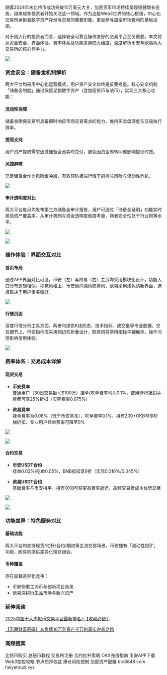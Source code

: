 随着2024年末比特币成功突破10万美元大关，加密货币市场持续呈现稳健增长态势，越来越多投资者开始关注这一领域。作为连接Web3世界的核心枢纽，中心化交易所承担着数字资产存储与交易的重要职能，更是参与加密市场套利的基础设施。

对于刚入行的投资者而言，选择安全可靠且操作友好的交易平台至关重要。本文将从资金安全、界面体验、费率体系及功能差异四大维度，深度解析币安与欧易两大交易所的核心竞争力。

[![](https://307e939.webp.li/20250415172922821.png)](https://btc8848.com/top-10-exchanges)

### 资金安全：储备金机制解析
两大平台均采用中心化运营模式，用户资产安全始终是首要考量。核心安全机制「储备金制度」通过保留足额数字资产（含加密货币与法币），实现三大核心功能：

#### 流动性保障
储备金确保交易所具备即时响应市场交易需求的能力，维持买卖盘深度与交易执行效率。

#### 提现支持
用户资产提取需求通过储备金池实时兑付，避免因资金周转问题影响提现时效。

#### 风控屏障
充足储备金作为风险缓冲层，有效预防极端行情下的挤兑风险与流动性危机。

[![](https://307e939.webp.li/20250415172959384.png)](https://btc8848.com/top-10-exchanges)

#### 审计透明度对比
两大平台每月均发布第三方储备金审计报告，用户可通过「储备金证明」功能实时核验资产覆盖率。从审计机制与资金透明度维度考量，两者安全性处于行业同等水平。

[![](https://307e939.webp.li/20250415173020092.png)](https://btc8848.com/top-10-exchanges)

[![](https://307e939.webp.li/20250415173038597.png)](https://btc8848.com/top-10-exchanges)

### 操作体验：界面交互对比
#### 首页布局
通过APP界面对比可见，币安（左）与欧易（右）主页均采用模块化设计，功能入口分布逻辑相似。视觉风格上，币安偏向深色商务风，欧易采用浅色清新界面，选择取决于用户审美偏好。

[![](https://307e939.webp.li/20250415173114004.png)](https://btc8848.com/top-10-exchanges)

#### 行情页面
深度行情分析工具方面，两者均提供K线形态、技术指标、成交量等专业数据。交互细节上，币安指标库采用侧边栏折叠设计，欧易则将常用指标平铺展示，操作习惯影响使用体验。

[![](https://307e939.webp.li/20250415173138609.png)](https://btc8848.com/top-10-exchanges)

### 费率体系：交易成本详解
#### 现货交易
- **币安费率**  
普通用户（30日交易额＜$100万）挂单/吃单费率均为0.1%，使用BNB抵扣手续费可享25%折扣（实际费率0.075%）

- **欧易费率**  
挂单费率为0.08%（低于币安基准），吃单费率0.1%。持有200+OKB可享阶梯折扣，专业用户挂单费率可降至0%

[![](https://307e939.webp.li/20250415173236105.png)](https://btc8848.com/top-10-exchanges)

[![](https://307e939.webp.li/20250415173256850.png)](https://btc8848.com/top-10-exchanges)

#### 合约交易
- **币安USDT合约**  
挂单0.02%/吃单0.05%，BNB抵扣享9折（实际0.018%/0.045%）

- **欧易USDT合约**  
基础费率与币安持平，持有OKB可获更高费率返还，高频交易者成本优势显著

[![](https://307e939.webp.li/20250415173358343.png)](https://btc8848.com/top-10-exchanges)

[![](https://307e939.webp.li/20250415173431536.png)](https://btc8848.com/top-10-exchanges)

### 功能差异：特色服务对比
#### 基础功能
两大平台均支持现货/杠杆/合约/期权等主流交易场景，币安独有「流动性挖矿」功能，欧易则提供差异化理财组合。

#### 币种覆盖
存在显著差异化竞争：
- 币安侧重主流币与创新项目首发
- 欧易深耕衍生品市场与新兴资产

### 延伸阅读
[2025中国十大虚拟币交易平台最新排名🔥【收藏必备】](https://btc8848.com/top-10-exchanges/)

[【币圈财富密码】从负债10万到资产千万的真实逆袭之路](https://heiyetouzi.xyz/biquanstory001/)

### 高频搜索
比特币购买 总统币教程 交易所注册 合约杠杆策略 OKX充值指南 币安APP下载 Web3空投攻略 节点质押收益 爆仓风险控制 加密资产配置 btc8848.com heiyetouzi.xyz